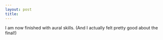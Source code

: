 ```yaml
---
layout: post
title: 
---
```


I am now finished with aural skills. (And I actually felt pretty good about the final!)
